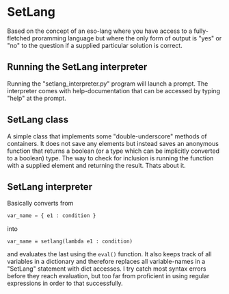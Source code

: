 # SetLang
Based on the concept of an eso-lang where you have access to a fully-fletched proramming language but where the only form of 
output is "yes" or "no" to the question if a supplied particular solution is correct. 

## Running the SetLang interpreter
Running the "setlang_interpreter.py" program will launch a prompt. The interpreter comes with help-documentation that can be 
accessed by typing "help" at the prompt.

## SetLang class
A simple class that implements some "double-underscore" methods of containers. It does not save any elements but instead
saves an anonymous function that returns a boolean (or a type which can be implicitly converted to a boolean) type. The
way to check for inclusion is running the function with a supplied element and returning the result. Thats about it.

## SetLang interpreter
Basically converts from
```python
var_name = { e1 : condition }
``` 
into
```
var_name = setlang(lambda e1 : condition)
```
and evaluates the last using the `eval()` function. It also keeps track of all variables in a dictionary
and therefore replaces all variable-names in a "SetLang" statement with dict accesses. I try catch
most syntax errors before they reach evaluation, but too far from proficient in using regular expressions in 
order to that successfully.

